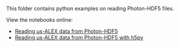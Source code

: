 This folder contains python examples on reading Photon-HDF5 files.

View the notebooks online:

- [Reading µs-ALEX data from Photon-HDF5](http://nbviewer.ipython.org/github/Photon-HDF5/photon_hdf5_reading_examples/blob/master/python/Reading%20%C2%B5s-ALEX%20data%20from%20Photon-HDF5.ipynb)
- [Reading µs-ALEX data from Photon-HDF5 with h5py](http://nbviewer.ipython.org/github/Photon-HDF5/photon_hdf5_reading_examples/blob/master/python/Reading%20%C2%B5s-ALEX%20data%20from%20Photon-HDF5%20with%20h5py.ipynb)
